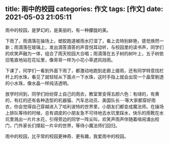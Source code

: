 title: 雨中的校园
categories: 作文
tags: [作文]
date: 2021-05-03 21:05:11
---
雨中的校园，是梦幻的，是美丽的，有一种朦胧的美。

<!-- more -->

下雨了，雨滴落在操场上，塑胶跑道被雨水打湿了，看上去特别鲜艳，感觉焕然一新；雨滴落在玻璃上，发出滴答滴答的声音悦耳动听，与校园里的读书声，同学们的欢笑声融为一体，组合了雨天校园大合唱；雨滴落在五子树的树叶上，五子树依旧笔直地站在花坛里，像哥哥一样为小花小草遮风挡雨。

下课了，同学们一看到外面下雨了，都激动地跑到走廊上接雨，还有同学特意找栏杆上的水珠，看见了就轻轻从下面点一下水珠，这时手指上就会出现一个晶莹剔透的小水珠，像水晶一样纯洁透明。

放学时间到，同学们纷纷穿上自己的雨衣，教室里变得五颜六色：有绿的，有黄的，有红的还有各种造型的机器猫、汽车总动员、美国队长····等大家都穿好雨衣，你会觉得自己穿越进入了哈利波特的世界里，小朋友们都变成魔法师。在操场上排队等待的时候，总有调皮的小朋友急不可待地去水坑里踩水，快乐的雨靴在水坑里溅出一片片水花，引得旁边的同学一阵尖叫，欢笑声雨声伴随着喧闹涌出校门，门外家长们撑起一片伞的世界，等待小魔法师们回归。

雨中的校园，比平常的校园更神奇、更有趣，我爱雨中的校园。